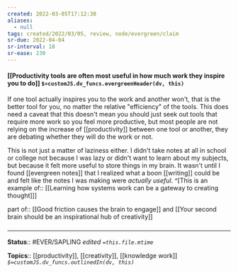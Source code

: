```yaml
---
created: 2022-03-05T17:12:30 
aliases:
  - null
tags: created/2022/03/05, review, node/evergreen/claim
sr-due: 2022-04-04
sr-interval: 18
sr-ease: 230
---
```


#### [[Productivity tools are often most useful in how much work they inspire you to do]] `$=customJS.dv_funcs.evergreenHeader(dv, this)`

If one tool actually inspires you to the work and another won't, that is the better tool for you, no matter the relative "efficiency" of the tools.
This does need a caveat that this doesn't mean you should just seek out tools that require more work so you feel more productive, but
most people are not relying on the increase of [[productivity]] between one tool or another, they are debating whether they will do the work or not.

This is not just a matter of laziness either. 
I didn't take notes at all in school or college not because I was lazy or didn't want to learn about my subjects, but because it felt more useful to store things in my brain.
It wasn't until I found [[evergreen notes]] that I realized what a boon [[writing]] could be
and felt like the notes I was making were *actually useful*.
^[This is an 
example of:: [[Learning how systems work can be a gateway to creating thought]]]

part of:: [[Good friction causes the brain to engage]] and [[Your second brain should be an inspirational hub of creativity]]

### <hr class="footnote"/>

**Status**:: #EVER/SAPLING 
*edited `=this.file.mtime`*

**Topics**:: [[productivity]], [[creativity]], [[knowledge work]]
*`$=customJS.dv_funcs.outlinedIn(dv, this)`*
